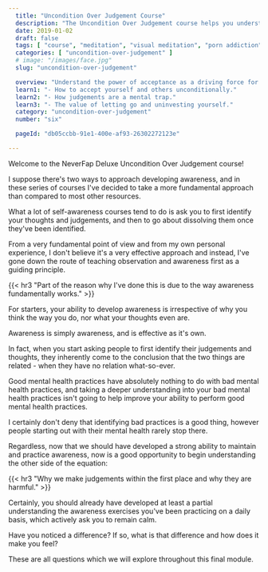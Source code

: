```yaml
---
  title: "Uncondition Over Judgement Course"
  description: "The Uncondition Over Judgement course helps you understand the power of acceptance as a driving force for self-control."
  date: 2019-01-02
  draft: false
  tags: [ "course", "meditation", "visual meditation", "porn addiction", "addiction", "awareness", "awareness exercises", "perspective", "nofap", "neverfap", "neverfap deluxe" ]
  categories: [ "uncondition-over-judgement" ]
  # image: "/images/face.jpg"
  slug: "uncondition-over-judgement"

  overview: "Understand the power of acceptance as a driving force for self-control."
  learn1: "- How to accept yourself and others unconditionally."
  learn2: "- How judgements are a mental trap."
  learn3: "- The value of letting go and uninvesting yourself."
  category: "uncondition-over-judgement"
  number: "six"

  pageId: "db05ccbb-91e1-400e-af93-26302272123e"

---
```


<!-- Will Require One Edit -->

Welcome to the NeverFap Deluxe Uncondition Over Judgement course!

I suppose there's two ways to approach developing awareness, and in these series of courses I've decided to take a more fundamental approach than compared to most other resources.

What a lot of self-awareness courses tend to do is ask you to first identify your thoughts and judgements, and then to go about dissolving them once they've been identified.

From a very fundamental point of view and from my own personal experience, I don't believe it's a very effective approach and instead, I've gone down the route of teaching observation and awareness first as a guiding principle.


{{< hr3 "Part of the reason why I've done this is due to the way awareness fundamentally works." >}}


For starters, your ability to develop awareness is irrespective of why you think the way you do, nor what your thoughts even are.

Awareness is simply awareness, and is effective as it's own.

In fact, when you start asking people to first identify their judgements and thoughts, they inherently come to the conclusion that the two things are related - when they have no relation what-so-ever.

Good mental health practices have absolutely nothing to do with bad mental health practices, and taking a deeper understanding into your bad mental health practices isn't going to help improve your ability to perform good mental health practices.

I certainly don't deny that identifying bad practices is a good thing, however people starting out with their mental health rarely stop there.

Regardless, now that we should have developed a strong ability to maintain and practice awareness, now is a good opportunity to begin understanding the other side of the equation:


{{< hr3 "Why we make judgements within the first place and why they are harmful." >}}


Certainly, you should already have developed at least a partial understanding the awareness exercises you've been practicing on a daily basis, which actively ask you to remain calm.

Have you noticed a difference? If so, what is that difference and how does it make you feel?

These are all questions which we will explore throughout this final module.


